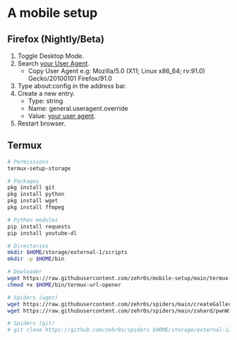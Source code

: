# A mobile setup

## Firefox (Nightly/Beta)
1. Toggle Desktop Mode.
2. Search [your User Agent](https://duckduckgo.com/?q=my+user+agent&ia=answer).
    - Copy User Agent e.g: Mozilla/5.0 (X11; Linux x86_64; rv:91.0) Gecko/20100101 Firefox/91.0
3. Type about:config in the address bar.
4. Create a new entry.
    - Type: string
    - Name: general.useragent.override
    - Value: [your user agent](https://duckduckgo.com/?q=my+user+agent&ia=answer).
5. Restart browser.

## Termux
```bash
# Permissions
termux-setup-storage

# Packages
pkg install git
pkg install python
pkg install wget
pkg install ffmpeg

# Python modules
pip install requests
pip install youtube-dl

# Directories
mkdir $HOME/storage/external-1/scripts
mkdir -p $HOME/bin

# Dowloader
wget https://raw.githubusercontent.com/zehr0s/mobile-setup/main/termux-url-opener -O $HOME/bin/termux-url-opener
chmod +x $HOME/bin/termux-url-opener

# Spiders (wget)
wget https://raw.githubusercontent.com/zehr0s/spiders/main/createGallery -O $HOME/storage/external-1/scripts/createGallery.py
wget https://raw.githubusercontent.com/zehr0s/spiders/main/zahard/pwnWindBreaker -O $HOME/storage/external-1/scripts/pwnWindBreaker.py

# Spiders (git)
# git clone https://github.com/zehr0s/spiders $HOME/storage/external-1/scripts/spiders
```
